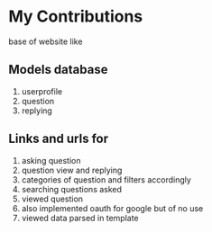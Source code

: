 # My Contributions
base of website like 
## Models database 
1) userprofile
2) question
3) replying

## Links and urls for
1) asking question
2) question view and replying
3) categories of question and filters accordingly
4) searching questions asked
5) viewed question
6) also implemented oauth for google but of no use
7) viewed data parsed in template

